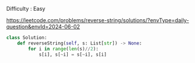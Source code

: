Difficulty : Easy 

https://leetcode.com/problems/reverse-string/solutions/?envType=daily-question&envId=2024-06-02

```python
class Solution:
    def reverseString(self, s: List[str]) -> None:
        for i in range(len(s)//2):
            s[i], s[~i] = s[~i], s[i]
```
